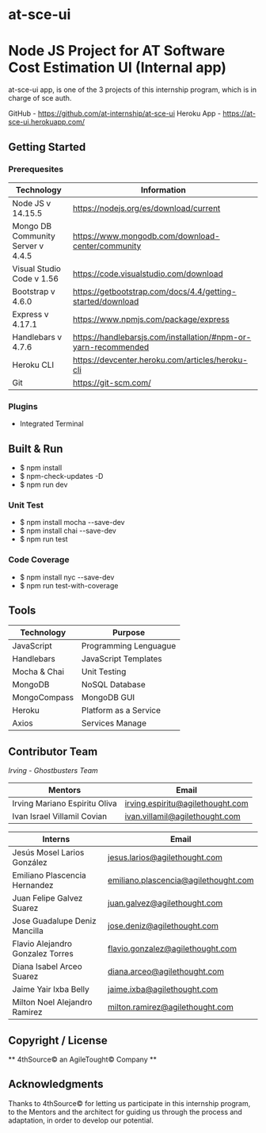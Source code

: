 # at-sce-ui

# Node JS Project for AT Software Cost Estimation UI (Internal app)

at-sce-ui app, is one of the 3 projects of this internship program, which is in charge of sce auth.

GitHub - https://github.com/at-internship/at-sce-ui
Heroku App - https://at-sce-ui.herokuapp.com/

## Getting Started 

### Prerequesites

| Technology | Information |
| --- | --- |
| Node JS v 14.15.5 | https://nodejs.org/es/download/current |
| Mongo DB Community Server v 4.4.5 | https://www.mongodb.com/download-center/community |
| Visual Studio Code v 1.56 | https://code.visualstudio.com/download |
| Bootstrap v 4.6.0 | https://getbootstrap.com/docs/4.4/getting-started/download |
| Express v 4.17.1 | https://www.npmjs.com/package/express |
| Handlebars v 4.7.6 | https://handlebarsjs.com/installation/#npm-or-yarn-recommended |
| Heroku CLI | https://devcenter.heroku.com/articles/heroku-cli |
| Git | https://git-scm.com/ |

### Plugins

* Integrated Terminal

## Built & Run

* $ npm install
* $ npm-check-updates -D
* $ npm run dev

### Unit Test

* $ npm install mocha --save-dev
* $ npm install chai --save-dev
* $ npm run test

### Code Coverage

* $ npm install nyc --save-dev
* $ npm run test-with-coverage

## Tools

| Technology | Purpose |
| --- | --- |
| JavaScript | Programming Lenguague |
| Handlebars | JavaScript Templates |
| Mocha & Chai | Unit Testing |
| MongoDB | NoSQL Database |
| MongoCompass | MongoDB GUI |
| Heroku | Platform as a Service |
| Axios | Services Manage |

## Contributor Team

_Irving - Ghostbusters Team_

| Mentors | Email |
| --- | --- |
| Irving Mariano Espiritu Oliva | irving.espiritu@agilethought.com |
| Ivan Israel Villamil Covian | ivan.villamil@agilethought.com |

| Interns | Email |
| --- | --- |
| Jesús Mosel Larios González | jesus.larios@agilethought.com |
| Emiliano Plascencia Hernandez | emiliano.plascencia@agilethought.com |
| Juan Felipe Galvez Suarez | juan.galvez@agilethought.com |
| Jose Guadalupe Deniz Mancilla | jose.deniz@agilethought.com |
| Flavio Alejandro Gonzalez Torres | flavio.gonzalez@agilethought.com |
| Diana Isabel Arceo Suarez | diana.arceo@agilethought.com |
| Jaime Yair Ixba Belly | jaime.ixba@agilethought.com |
| Milton Noel Alejandro Ramirez | milton.ramirez@agilethought.com |


## **Copyright / License**

** 4thSource© an AgileTought© Company **

## Acknowledgments

Thanks to 4thSource© for letting us participate in this internship program, to the Mentors and the architect for guiding us through the process and adaptation, in order to develop our potential.
